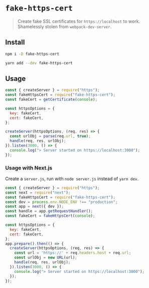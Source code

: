 # `fake-https-cert`

> Create fake SSL certificates for `https://localhost` to work.
> Shamelessly stolen from `webpack-dev-server`.

## Install

```sh
npm i -D fake-https-cert

yarn add --dev fake-https-cert
```

## Usage

```js
const { createServer } = require("https");
const fakeHttpsCert = require("fake-https-cert");
const fakeCert = getCertificate(console);

const httpsOptions = {
  key: fakeCert,
  cert: fakeCert,
};

createServer(httpsOptions, (req, res) => {
  const urlObj = parse(req.url, true);
  handle(req, res, urlObj);
}).listen(3000, () => {
  console.log("> Server started on https://localhost:3000");
});
```

### Usage with Next.js

Create a `server.js`, run with `node server.js` instead of `yarn dev`.

```js
const { createServer } = require("https");
const next = require("next");
const fakeHttpsCert = require("fake-https-cert");
const dev = process.env.NODE_ENV !== "production";
const app = next({ dev });
const handle = app.getRequestHandler();
const fakeCert = fakeHttpsCert(console);

const httpsOptions = {
  key: fakeCert,
  cert: fakeCert,
};
app.prepare().then(() => {
  createServer(httpsOptions, (req, res) => {
    const url = 'https://' + req.headers.host + req.url;
    const urlObj = new URL(url);
    handle(req, res, urlObj);
  }).listen(3000, () => {
    console.log("> Server started on https://localhost:3000");
  });
});
```
